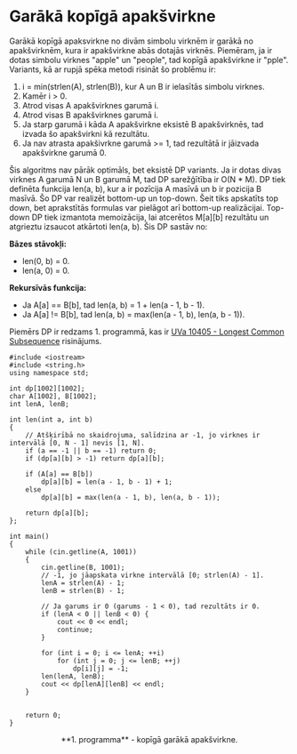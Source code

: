 # Garākā kopīgā apakšvirkne

Garākā kopīgā apaksvirkne no divām simbolu virknēm ir garākā no apakšvirknēm, kura ir apakšvirkne abās dotajās virknēs. Piemēram, ja ir dotas simbolu virknes "apple" un "people", tad kopīgā apakšvirkne ir "pple". Variants, kā ar rupjā spēka metodi risināt šo problēmu ir:

1. i = min(strlen(A), strlen(B)), kur A un B ir ielasītās simbolu virknes.
1. Kamēr i > 0.
1. Atrod visas A apakšvirknes garumā i.
1. Atrod visas B apakšvirknes garumā i.
1. Ja starp garumā i kāda A apakšvirkne eksistē B apakšvirknēs, tad izvada šo apakšvirkni kā rezultātu.
1. Ja nav atrasta apakšivrkne garumā >= 1, tad rezultātā ir jāizvada apakšvirkne garumā 0.

Šis algoritms nav pārāk optimāls, bet eksistē DP variants. Ja ir dotas divas virknes A garumā N un B garumā M, tad DP sarežģītība ir O(N * M). DP tiek definēta funkcija len(a, b), kur a ir pozīcija A masīvā un b ir pozicija B masīvā. Šo DP var realizēt bottom-up un top-down. Šeit tiks apskatīts top down, bet aprakstītās formulas var pielāgot arī bottom-up realizācijai. Top-down DP tiek izmantota memoizācija, lai atcerētos M[a][b] rezultātu un atgrieztu izsaucot atkārtoti len(a, b). Šis DP sastāv no:

**Bāzes stāvokļi:**

- len(0, b) = 0.
- len(a, 0) = 0.

**Rekursīvās funkcija:**

- Ja A[a] == B[b], tad len(a, b) = 1 + len(a - 1, b - 1).
- Ja A[a] != B[b], tad len(a, b) = max(len(a - 1, b), len(a, b - 1)).

Piemērs DP ir redzams 1. programmā, kas ir <a href="http://uva.onlinejudge.org/index.php?option=com_onlinejudge&Itemid=8&category=16&page=show_problem&problem=1346" target="_blank">UVa 10405 - Longest Common Subsequence</a> risinājums.

```
#include <iostream>
#include <string.h>
using namespace std;

int dp[1002][1002];
char A[1002], B[1002];
int lenA, lenB;

int len(int a, int b)
{
    // Atšķirībā no skaidrojuma, salīdzina ar -1, jo virknes ir intervālā [0, N - 1] nevis [1, N].
    if (a == -1 || b == -1) return 0;
    if (dp[a][b] > -1) return dp[a][b];

    if (A[a] == B[b])
        dp[a][b] = len(a - 1, b - 1) + 1;
    else
        dp[a][b] = max(len(a - 1, b), len(a, b - 1));

    return dp[a][b];
};

int main()
{
    while (cin.getline(A, 1001))
    {
        cin.getline(B, 1001);
        // -1, jo jāapskata virkne intervālā [0; strlen(A) - 1].
        lenA = strlen(A) - 1;
        lenB = strlen(B) - 1;

        // Ja garums ir 0 (garums - 1 < 0), tad rezultāts ir 0.
        if (lenA < 0 || lenB < 0) {
            cout << 0 << endl;
            continue;
        }

        for (int i = 0; i <= lenA; ++i)
            for (int j = 0; j <= lenB; ++j)
                dp[i][j] = -1;
        len(lenA, lenB);
        cout << dp[lenA][lenB] << endl;
    }


    return 0;
}

```

<center>**1. programma** - kopīgā garākā apakšvirkne.</center>